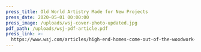 ```yaml
---
press_title: Old World Artistry Made for New Projects
press_date: 2020-05-01 00:00:00
press_image: /uploads/wsj-cover-photo-updated.jpg
pdf_path: /uploads/wsj-pdf-article.pdf
press_link: >-
  https://www.wsj.com/articles/high-end-homes-come-out-of-the-woodwork-11588179402?shareToken=staa07370e2e2548049fa1316aabc3464e&reflink=article_email_share
---
```

